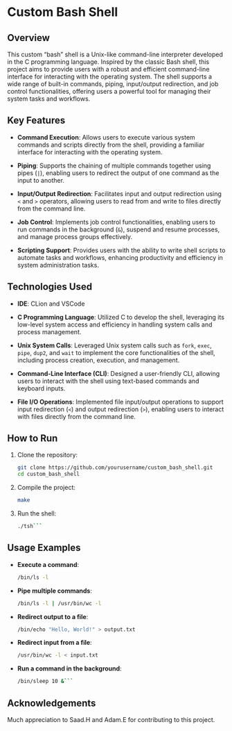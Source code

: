 # Custom Bash Shell

## Overview

This custom “bash” shell is a Unix-like command-line interpreter developed in the C programming language. Inspired by the classic Bash shell, this project aims to provide users with a robust and efficient command-line interface for interacting with the operating system. The shell supports a wide range of built-in commands, piping, input/output redirection, and job control functionalities, offering users a powerful tool for managing their system tasks and workflows.


## Key Features

- **Command Execution**: Allows users to execute various system commands and scripts directly from the shell, providing a familiar interface for interacting with the operating system.
  
- **Piping**: Supports the chaining of multiple commands together using pipes (`|`), enabling users to redirect the output of one command as the input to another.
  
- **Input/Output Redirection**: Facilitates input and output redirection using `<` and `>` operators, allowing users to read from and write to files directly from the command line.
  
- **Job Control**: Implements job control functionalities, enabling users to run commands in the background (`&`), suspend and resume processes, and manage process groups effectively.
  
- **Scripting Support**: Provides users with the ability to write shell scripts to automate tasks and workflows, enhancing productivity and efficiency in system administration tasks.


## Technologies Used

- **IDE**: CLion and VSCode
  
- **C Programming Language**: Utilized C to develop the shell, leveraging its low-level system access and efficiency in handling system calls and process management.
  
- **Unix System Calls**: Leveraged Unix system calls such as `fork`, `exec`, `pipe`, `dup2`, and `wait` to implement the core functionalities of the shell, including process creation, execution, and management.
  
- **Command-Line Interface (CLI)**: Designed a user-friendly CLI, allowing users to interact with the shell using text-based commands and keyboard inputs.
  
- **File I/O Operations**: Implemented file input/output operations to support input redirection (`<`) and output redirection (`>`), enabling users to interact with files directly from the command line.


## How to Run

1. Clone the repository:
   ```bash
   git clone https://github.com/yourusername/custom_bash_shell.git
   cd custom_bash_shell

2. Compile the project:
   ```bash
   make

4. Run the shell:
   ```bash
   ./tsh```


## Usage Examples

- **Execute a command**:
   ```bash
   /bin/ls -l

- **Pipe multiple commands**:
   ```bash
   /bin/ls -l | /usr/bin/wc -l

- **Redirect output to a file**:
   ```bash
   /bin/echo "Hello, World!" > output.txt

- **Redirect input from a file**:
   ```bash
   /usr/bin/wc -l < input.txt

- **Run a command in the background**:
   ```bash
   /bin/sleep 10 &```


## Acknowledgements

Much appreciation to Saad.H and Adam.E for contributing to this project.

